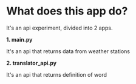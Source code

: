 # What does this app do?
It's an api experiment, divided into 2 apps.

**1. main.py**

It's an api that returns data from weather stations



**2. translator_api.py**

It's an api that returns definition of word